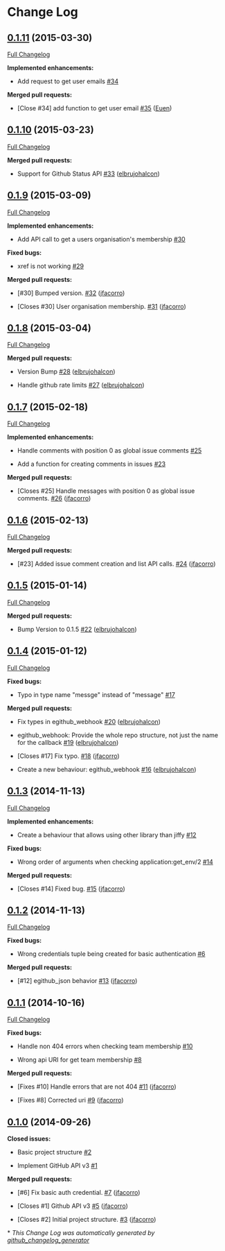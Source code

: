 # Change Log

## [0.1.11](https://github.com/inaka/erlang-github/tree/0.1.11) (2015-03-30)

[Full Changelog](https://github.com/inaka/erlang-github/compare/0.1.10...0.1.11)

**Implemented enhancements:**

- Add request to get user emails [\#34](https://github.com/inaka/erlang-github/issues/34)

**Merged pull requests:**

- \[Close \#34\] add function to get user email [\#35](https://github.com/inaka/erlang-github/pull/35) ([Euen](https://github.com/Euen))

## [0.1.10](https://github.com/inaka/erlang-github/tree/0.1.10) (2015-03-23)

[Full Changelog](https://github.com/inaka/erlang-github/compare/0.1.9...0.1.10)

**Merged pull requests:**

- Support for Github Status API [\#33](https://github.com/inaka/erlang-github/pull/33) ([elbrujohalcon](https://github.com/elbrujohalcon))

## [0.1.9](https://github.com/inaka/erlang-github/tree/0.1.9) (2015-03-09)

[Full Changelog](https://github.com/inaka/erlang-github/compare/0.1.8...0.1.9)

**Implemented enhancements:**

- Add API call to get a users organisation's membership [\#30](https://github.com/inaka/erlang-github/issues/30)

**Fixed bugs:**

- xref is not working [\#29](https://github.com/inaka/erlang-github/issues/29)

**Merged pull requests:**

- \[\#30\] Bumped version. [\#32](https://github.com/inaka/erlang-github/pull/32) ([jfacorro](https://github.com/jfacorro))

- \[Closes \#30\] User organisation membership. [\#31](https://github.com/inaka/erlang-github/pull/31) ([jfacorro](https://github.com/jfacorro))

## [0.1.8](https://github.com/inaka/erlang-github/tree/0.1.8) (2015-03-04)

[Full Changelog](https://github.com/inaka/erlang-github/compare/0.1.7...0.1.8)

**Merged pull requests:**

- Version Bump [\#28](https://github.com/inaka/erlang-github/pull/28) ([elbrujohalcon](https://github.com/elbrujohalcon))

- Handle github rate limits [\#27](https://github.com/inaka/erlang-github/pull/27) ([elbrujohalcon](https://github.com/elbrujohalcon))

## [0.1.7](https://github.com/inaka/erlang-github/tree/0.1.7) (2015-02-18)

[Full Changelog](https://github.com/inaka/erlang-github/compare/0.1.6...0.1.7)

**Implemented enhancements:**

- Handle comments with position 0 as global issue comments  [\#25](https://github.com/inaka/erlang-github/issues/25)

- Add a function for creating comments in issues [\#23](https://github.com/inaka/erlang-github/issues/23)

**Merged pull requests:**

- \[Closes \#25\] Handle messages with position 0 as global issue comments. [\#26](https://github.com/inaka/erlang-github/pull/26) ([jfacorro](https://github.com/jfacorro))

## [0.1.6](https://github.com/inaka/erlang-github/tree/0.1.6) (2015-02-13)

[Full Changelog](https://github.com/inaka/erlang-github/compare/0.1.5...0.1.6)

**Merged pull requests:**

- \[\#23\] Added issue comment creation and list API calls. [\#24](https://github.com/inaka/erlang-github/pull/24) ([jfacorro](https://github.com/jfacorro))

## [0.1.5](https://github.com/inaka/erlang-github/tree/0.1.5) (2015-01-14)

[Full Changelog](https://github.com/inaka/erlang-github/compare/0.1.4...0.1.5)

**Merged pull requests:**

- Bump Version to 0.1.5 [\#22](https://github.com/inaka/erlang-github/pull/22) ([elbrujohalcon](https://github.com/elbrujohalcon))

## [0.1.4](https://github.com/inaka/erlang-github/tree/0.1.4) (2015-01-12)

[Full Changelog](https://github.com/inaka/erlang-github/compare/0.1.3...0.1.4)

**Fixed bugs:**

- Typo in type name "messge" instead of "message"  [\#17](https://github.com/inaka/erlang-github/issues/17)

**Merged pull requests:**

- Fix types in egithub\_webhook [\#20](https://github.com/inaka/erlang-github/pull/20) ([elbrujohalcon](https://github.com/elbrujohalcon))

- egithub\_webhook: Provide the whole repo structure, not just the name for the callback [\#19](https://github.com/inaka/erlang-github/pull/19) ([elbrujohalcon](https://github.com/elbrujohalcon))

- \[Closes \#17\] Fix typo. [\#18](https://github.com/inaka/erlang-github/pull/18) ([jfacorro](https://github.com/jfacorro))

- Create a new behaviour: egithub\_webhook [\#16](https://github.com/inaka/erlang-github/pull/16) ([elbrujohalcon](https://github.com/elbrujohalcon))

## [0.1.3](https://github.com/inaka/erlang-github/tree/0.1.3) (2014-11-13)

[Full Changelog](https://github.com/inaka/erlang-github/compare/0.1.2...0.1.3)

**Implemented enhancements:**

- Create a behaviour that allows using other library than jiffy  [\#12](https://github.com/inaka/erlang-github/issues/12)

**Fixed bugs:**

- Wrong order of arguments when checking application:get\_env/2 [\#14](https://github.com/inaka/erlang-github/issues/14)

**Merged pull requests:**

- \[Closes \#14\] Fixed bug. [\#15](https://github.com/inaka/erlang-github/pull/15) ([jfacorro](https://github.com/jfacorro))

## [0.1.2](https://github.com/inaka/erlang-github/tree/0.1.2) (2014-11-13)

[Full Changelog](https://github.com/inaka/erlang-github/compare/0.1.1...0.1.2)

**Fixed bugs:**

- Wrong credentials tuple being created for basic authentication  [\#6](https://github.com/inaka/erlang-github/issues/6)

**Merged pull requests:**

- \[\#12\] egithub\_json behavior [\#13](https://github.com/inaka/erlang-github/pull/13) ([jfacorro](https://github.com/jfacorro))

## [0.1.1](https://github.com/inaka/erlang-github/tree/0.1.1) (2014-10-16)

[Full Changelog](https://github.com/inaka/erlang-github/compare/0.1.0...0.1.1)

**Fixed bugs:**

- Handle non 404 errors when checking team membership [\#10](https://github.com/inaka/erlang-github/issues/10)

- Wrong api URI for get team membership [\#8](https://github.com/inaka/erlang-github/issues/8)

**Merged pull requests:**

- \[Fixes \#10\] Handle errors that are not 404 [\#11](https://github.com/inaka/erlang-github/pull/11) ([jfacorro](https://github.com/jfacorro))

- \[Fixes \#8\] Corrected uri [\#9](https://github.com/inaka/erlang-github/pull/9) ([jfacorro](https://github.com/jfacorro))

## [0.1.0](https://github.com/inaka/erlang-github/tree/0.1.0) (2014-09-26)

**Closed issues:**

- Basic project structure [\#2](https://github.com/inaka/erlang-github/issues/2)

- Implement GitHub API v3 [\#1](https://github.com/inaka/erlang-github/issues/1)

**Merged pull requests:**

- \[\#6\] Fix basic auth credential. [\#7](https://github.com/inaka/erlang-github/pull/7) ([jfacorro](https://github.com/jfacorro))

- \[Closes \#1\] Github API v3 [\#5](https://github.com/inaka/erlang-github/pull/5) ([jfacorro](https://github.com/jfacorro))

- \[Closes \#2\] Initial project structure. [\#3](https://github.com/inaka/erlang-github/pull/3) ([jfacorro](https://github.com/jfacorro))



\* *This Change Log was automatically generated by [github_changelog_generator](https://github.com/skywinder/Github-Changelog-Generator)*